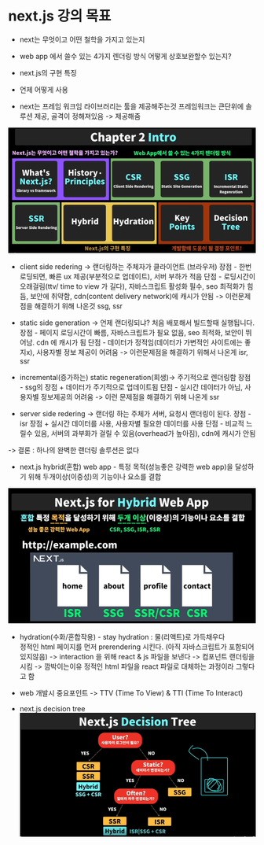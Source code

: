 # next.js 강의 목표

- next는 무엇이고 어떤 철학을 가지고 있는지
- web app 에서 쓸수 있는 4가지 렌더링 방식
  어떻게 상호보완할수 있는지?
- next.js의 구현 특징
- 언제 어떻게 사용

- next는 프레임 워크임
  라이브러리는 툴을 제공해주는것
  프레임워크는 큰단위에 솔루션 제공, 골격이 정해져있음 -> 제공해줌

<img src="./img/intro.png" />

- client side redering -> 랜더링하는 주체자가 클라이언트 (브라우저)
  장점 - 한번 로딩되면, 빠른 ux 제공(부분적으로 업데이트), 서버 부하가 적음
  단점 - 로딩시간이 오래걸림(ttv/ time to view 가 길다), 자바스크립트 활성화 필수, seo 최적화가 힘듬, 보안에 취약함, cdn(content delivery network)에 캐시가 안됨
  -> 이런문제점을 해결하기 위해 나온것 ssg, ssr

- static side generation -> 언제 랜더링되냐? 처음 배포해서 빌드할때 실행됩니다.
  장점 - 페이지 로딩시간이 빠름, 자바스크립트가 필요 없음, seo 최적화, 보안이 뛰어남. cdn 에 캐시가 됨
  단점 - 데이터가 정적임(데이터가 가변적인 사이트에는 좋지x), 사용자별 정보 제공이 어려움
  -> 이런문제점을 해결하기 위해서 나온게 isr, ssr

- incremental(증가하는) static regeneration(회생)-> 주기적으로 렌더링함
  장점 - ssg의 장점 + 데이터가 주기적으로 업데이트됨
  단점 - 실시간 데이터가 아님, 사용자별 정보제공의 어려움
  -> 이런 문제점을 해결하기 위해 나온게 ssr

- server side redering -> 랜더링 하는 주체가 서버, 요청시 랜더링이 된다.
  장점 - isr 장점 + 실시간 데이터를 사용, 사용자별 필요한 데이터를 사용
  단점 - 비교적 느릴수 있음, 서버의 과부화가 걸릴 수 있음(overhead가 높아짐), cdn에 캐시가 안됨

-> 결론 : 하나의 완벽한 랜더링 솔루션은 없다

- next.js hybrid(혼합) web app - 특정 목적(성능좋은 강력한 web app)을 달성하기 위해 두개이상(이중성)의 기능이나 요소를 결합

<img src="./img/hybrid.png" />

- hydration(수화/혼합작용) - stay hydration : 물(리액트)로 가득채우다  
  정적인 html 페이지를 먼저 prerendering 시킨다. (아직 자바스크립트가 포함되어있지않음) -> interaction 을 위해 react & js 파일을 보낸다 -> 컴포넌트 랜더링을 시킴
  -> 깜박이는이유 정적인 html 파일을 react 파일로 대체하는 과정이라 그렇다고 함

- web 개발시 중요포인트 -> TTV (Time To View) & TTI (Time To Interact)

* next.js decision tree
  <img src="./img/decision.png" />
